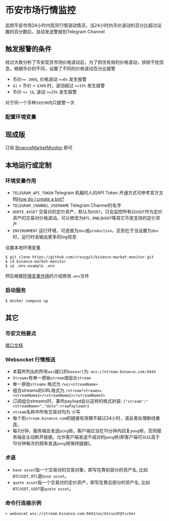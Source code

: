 # 币安市场行情监控

监控币安市场24小时内现货行情波动情况，当24小时内币价波动的百分比超过设置的百分数后，自动发送警报到Telegram Channel

## 触发报警的条件

经过大致分析了币安现货市场价格波动后，为了抓住有效的价格波动，排除干扰信息。根据币价的不同，设置了不同的价格波动百分比报警

- 币价`>= 300$`, 价格波动 `>=6%` 发生报警
- `$1` < 币价 < `$300` 时，波动超过 `>=15%` 发生报警
- 币价 `<= 1$`, 波动 `>=25%` 发生报警

对于同一个币种`10分钟`内只报警一次

### 配置环境变量

## 现成版

订阅 [BinanceMarketMonitor](https://t.me/BinanceMarketMonitor) 即可

## 本地运行或定制

### 环境变量作用

- `TELEGRAM_API_TOKEN` Telegram 机器的人的API Token
  开通方式可参考官方文档[How do I create a bot?](https://core.telegram.org/bots#3-how-do-i-create-a-bot)
- `TELEGRAM_CHANNEL_USERNAME` Telegram Channel的名字
- `QUOTE_ASSET` 交易对的定价资产，默认为`USDT`。只会监控所有以`USDT`作为定价资产的交易对价格波动。可以修改为`BTC`, `BNB`,`BUSDT`等其它币安支持的定价资产
- `ENVIRONMENT` 运行环境，可选值为`dev`或`production`，区别在于当设置为`dev`时，运行时会输出更多的log信息

设置本地环境变量

```shell
$ git clone https://github.com/crazygit/binance-market-monitor.git
$ cd binance-market-monitor
$ cp .env.example .env
```

然后根据[环境变量作用](#环境变量作用)的介绍修改`.env`文件

### 启动服务

```shell
$ docker compose up
```

## 其它

### 币安文档要点

[接口文档](https://binance-docs.github.io/apidocs/spot/cn/)

### Websocket 行情推送

- 本篇所列出的所有`wss`接口的`baseurl`为: `wss://stream.binance.com:9443`
- `Streams`有单一原始`stream`或组合`stream`
- 单一原始`streams` 格式为 `/ws/<streamName>`
- 组合streams的URL格式为 `/stream?streams=<streamName1>/<streamName2>/<streamName3>`
- 订阅组合streams时，事件payload会以这样的格式封装: `{"stream":"<streamName>","data":<rawPayload>}`
- `stream`名称中所有交易对均为 小写
- 每个到`stream.binance.com`的链接有效期不超过24小时，请妥善处理断线重连。
- 每3分钟，服务端会发送`ping`帧，客户端应当在10分钟内回复`pong`帧，否则服务端会主动断开链接。允许客户端发送不成对的`pong`帧(即客户端可以以高于10分钟每次的频率发送`pong`帧保持链接)。

### 术语

- `base asset`指一个交易对的交易对象，即写在靠前部分的资产名, 比如`BTCUSDT`, `BTC`是`base asset`。
- `quote asset`指一个交易对的定价资产，即写在靠后部分的资产名, 比如`BTCUSDT`, `USDT`是`quote asset`。

### 命令行连接示例

```shell
> websocat wss://stream.binance.com:9443/ws/btcusdt@ticker
```

